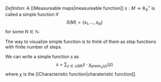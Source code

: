 *Definiton:* A [[Measureable maps|measureable function]] $s:M\rightarrow \mathbb{R}^+_0$ is called a simple function if 
$$
S(M) = \{s_1,...,s_N\}
$$
for some $N\in\mathbb{N}$.

The way to visualize simple function is to think of them as step functions with finite number of steps.

We can write a simple function $s$ as 
$$
s = \sum_{z\in s(M)}z\cdot \chi_{\text{preim}_s({z})}(z)
$$
where $\chi$ is the  [[Characteristic function|charateristic function]].